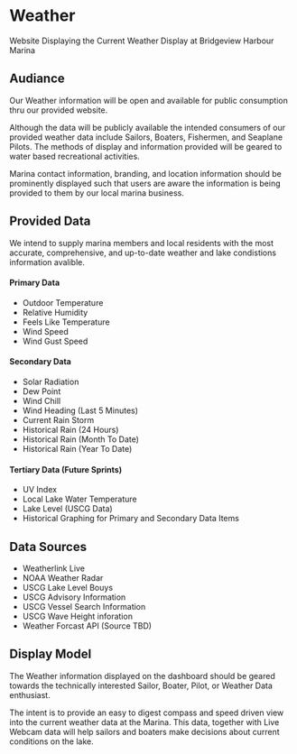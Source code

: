 # Weather
Website Displaying the Current Weather Display at Bridgeview Harbour Marina

## Audiance
Our Weather information will be open and available for public consumption thru our provided website.  

Although the data will be publicly available the intended consumers of our provided weather data include Sailors, Boaters, Fishermen, and Seaplane Pilots.  The methods of display and information provided will be geared to water based recreational activities. 

Marina contact information, branding, and location information should be prominently displayed such that users are aware the information is being provided to them by our local marina business. 

## Provided Data
We intend to supply marina members and local residents with the most accurate, comprehensive, and up-to-date weather and lake condistions information avalible. 

#### Primary Data
-	Outdoor Temperature
-	Relative Humidity
-	Feels Like Temperature
- Wind Speed
- Wind Gust Speed

#### Secondary Data
-	Solar Radiation
-	Dew Point
-	Wind Chill
-	Wind Heading (Last 5 Minutes)
-	Current Rain Storm
-	Historical Rain (24 Hours)
- Historical Rain (Month To Date)
- Historical Rain (Year To Date)

#### Tertiary Data (Future Sprints)
-	UV Index
-	Local Lake Water Temperature
- Lake Level (USCG Data)
- Historical Graphing for Primary and Secondary Data Items

## Data Sources
- Weatherlink Live
- NOAA Weather Radar
- USCG Lake Level Bouys
- USCG Advisory Information
- USCG Vessel Search Information
- USCG Wave Height inforation
- Weather Forcast API (Source TBD)

## Display Model
The Weather information displayed on the dashboard should be geared towards the technically interested Sailor, Boater, Pilot, or Weather Data enthusiast.

The intent is to provide an easy to digest compass and speed driven view into the current weather data at the Marina.   This data, together with Live Webcam data will help sailors and boaters make decisions about current conditions on the lake. 
